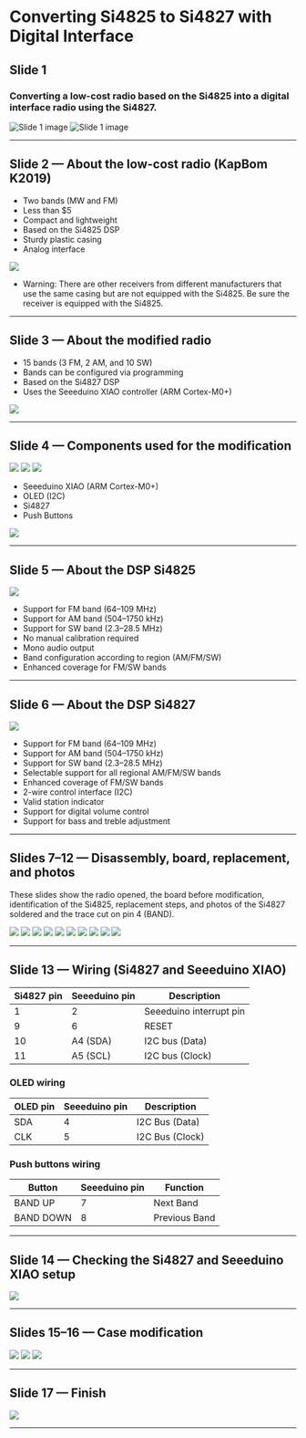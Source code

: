 # Converting Si4825 to Si4827 with Digital Interface

## Slide 1

### Converting a low-cost radio based on the Si4825 into a digital interface radio using the Si4827.

![Slide 1 image](images/slide1_img_1.jpg)
![Slide 1 image](images/slide1_img_2.jpg)

---

## Slide 2 — About the low-cost radio (KapBom K2019)

- Two bands (MW and FM)
- Less than $5
- Compact and lightweight
- Based on the Si4825 DSP
- Sturdy plastic casing
- Analog interface

![](images/slide2_img_3.jpg)

- Warning: There are other receivers from different manufacturers that use the same casing but are not equipped with the Si4825. Be sure the receiver is equipped with the Si4825.

---

## Slide 3 — About the modified radio

- 15 bands (3 FM, 2 AM, and 10 SW)
- Bands can be configured via programming
- Based on the Si4827 DSP
- Uses the Seeeduino XIAO controller (ARM Cortex-M0+)

![](images/slide3_img_4.jpg)

---

## Slide 4 — Components used for the modification

![](images/slide4_img_5.jpg)
![](images/slide4_img_6.jpg)
![](images/slide4_img_7.jpg)

- Seeeduino XIAO (ARM Cortex-M0+)
- OLED (I2C)
- Si4827
- Push Buttons

![](images/slide4_img_8.jpg)

---

## Slide 5 — About the DSP Si4825

![](images/slide5_img_9.png)

- Support for FM band (64–109 MHz)
- Support for AM band (504–1750 kHz)
- Support for SW band (2.3–28.5 MHz)
- No manual calibration required
- Mono audio output
- Band configuration according to region (AM/FM/SW)
- Enhanced coverage for FM/SW bands

---

## Slide 6 — About the DSP Si4827

![](images/slide6_img_10.png)

- Support for FM band (64–109 MHz)
- Support for AM band (504–1750 kHz)
- Support for SW band (2.3–28.5 MHz)
- Selectable support for all regional AM/FM/SW bands
- Enhanced coverage of FM/SW bands
- 2-wire control interface (I2C)
- Valid station indicator
- Support for digital volume control
- Support for bass and treble adjustment

---

## Slides 7–12 — Disassembly, board, replacement, and photos

These slides show the radio opened, the board before modification, identification of the Si4825, replacement steps, and photos of the Si4827 soldered and the trace cut on pin 4 (BAND).

![](images/slide7_img_11.jpg)
![](images/slide8_img_12.jpg)
![](images/slide8_img_13.jpg)
![](images/slide9_img_14.jpg)
![](images/slide9_img_15.png)
![](images/slide10_img_16.jpg)
![](images/slide10_img_17.jpg)
![](images/slide11_img_18.jpg)
![](images/slide11_img_19.jpg)
![](images/slide12_img_20.jpg)

---

## Slide 13 — Wiring (Si4827 and Seeeduino XIAO)

| Si4827 pin | Seeeduino pin | Description            |
|------------|---------------|------------------------|
| 1          | 2             | Seeeduino interrupt pin|
| 9          | 6             | RESET                  |
| 10         | A4 (SDA)      | I2C bus (Data)         |
| 11         | A5 (SCL)      | I2C bus (Clock)        |

### OLED wiring

| OLED pin | Seeeduino pin | Description     |
|----------|---------------|-----------------|
| SDA      | 4             | I2C Bus (Data)  |
| CLK      | 5             | I2C Bus (Clock) |

### Push buttons wiring

| Button    | Seeeduino pin | Function       |
|-----------|---------------|----------------|
| BAND UP   | 7             | Next Band      |
| BAND DOWN | 8             | Previous Band  |

---

## Slide 14 — Checking the Si4827 and Seeeduino XIAO setup

![](images/slide14_img_21.png)

---

## Slides 15–16 — Case modification

![](images/slide15_img_22.jpg)
![](images/slide15_img_23.jpg)
![](images/slide16_img_24.jpg)

---

## Slide 17 — Finish

![](images/slide17_img_25.jpg)

---
